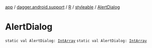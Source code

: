 [app](../../../index.md) / [dagger.android.support](../../index.md) / [R](../index.md) / [styleable](index.md) / [AlertDialog](./-alert-dialog.md)

# AlertDialog

`static val AlertDialog: `[`IntArray`](https://kotlinlang.org/api/latest/jvm/stdlib/kotlin/-int-array/index.html)
`static val AlertDialog: `[`IntArray`](https://kotlinlang.org/api/latest/jvm/stdlib/kotlin/-int-array/index.html)